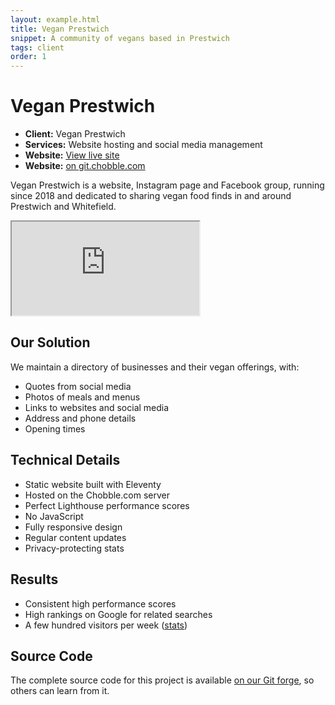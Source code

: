 ```yaml
---
layout: example.html
title: Vegan Prestwich
snippet: A community of vegans based in Prestwich
tags: client
order: 1
---
```


# Vegan Prestwich

- **Client:** Vegan Prestwich
- **Services:** Website hosting and social media management
- **Website:** [View live site](https://veganprestwich.co.uk)
- **Website:** [on git.chobble.com](https://git.chobble.com/hosted-by-chobble/vegan-prestwich)

Vegan Prestwich is a website, Instagram page and Facebook group, running since 2018 and dedicated to sharing vegan food finds in and around Prestwich and Whitefield.

<iframe src="https://veganprestwich.co.uk"></iframe>

## Our Solution

We maintain a directory of businesses and their vegan offerings, with:

- Quotes from social media
- Photos of meals and menus
- Links to websites and social media
- Address and phone details
- Opening times

## Technical Details

- Static website built with Eleventy
- Hosted on the Chobble.com server
- Perfect Lighthouse performance scores
- No JavaScript
- Fully responsive design
- Regular content updates
- Privacy-protecting stats

## Results

- Consistent high performance scores
- High rankings on Google for related searches
- A few hundred visitors per week ([stats](https://analytics.veganprestwich.co.uk?access-token=2g1r4x7239443z722v6f4c1y2f1o6m221wk1m2b))

## Source Code

The complete source code for this project is available [on our Git forge](https://git.chobble.com/hosted-by-chobble/vegan-prestwich), so others can learn from it.

